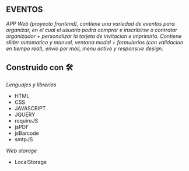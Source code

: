 ## EVENTOS

_APP Web (proyecto frontend), contiene una variedad de eventos para organizar,
en el cual el usuario podra comprar e inscribirse o contratar organizador + personalizar la tarjeta de invitacion e imprimirla.
Contiene slider automatico y manual, ventana modal + formularios (con validacion en tiempo real), envio por mail, menu activo y responsive design._

## Construido con 🛠️

_Lenguajes y librerias_

* HTML
* CSS
* JAVASCRIPT
* JQUERY
* requireJS
* jsPDF
* jsBarcode
* smtpJS

_Web storage_

* LocalStorage



